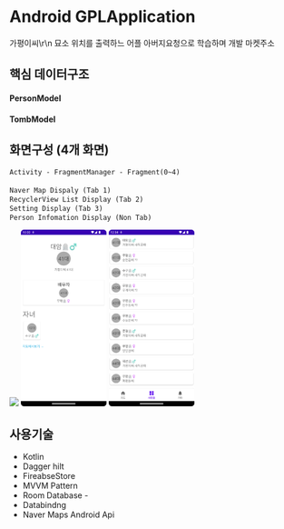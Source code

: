 
# Android GPLApplication
가평이씨\r\n
    묘소 위치를 출력하느 어플
    아버지요청으로 학습하며 개발
    마켓주소

## 핵심 데이터구조
#### PersonModel

#### TombModel
      

## 화면구성 (4개 화면)
    Activity - FragmentManager - Fragment(0~4)
    
    Naver Map Dispaly (Tab 1)
    RecyclerView List Display (Tab 2)
    Setting Display (Tab 3)
    Person Infomation Display (Non Tab)
    
    
    
    
<img width="30%" src="https://github.com/Hwan3434/GPLApplication/blob/master/playsotre/Screenshot_20221106_215957.png"/> <img width="30%" src="https://github.com/Hwan3434/GPLApplication/blob/master/playsotre/Screenshot_20221106_220012.png"/> <img width="30%" src="https://github.com/Hwan3434/GPLApplication/blob/master/playsotre/Screenshot_20221107_123420.png"/>

    
    
    
## 사용기술
  - Kotlin
  - Dagger hilt
  - FireabseStore
  - MVVM Pattern
  - Room Database -
  - Databindng
  - Naver Maps Android Api

